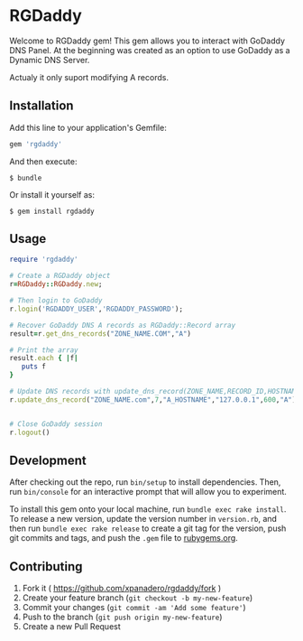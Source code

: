 # RGDaddy

Welcome to RGDaddy gem! This gem allows you to interact with GoDaddy DNS Panel.
At the beginning was created as an option to use GoDaddy as a Dynamic DNS Server.

Actualy it only suport modifying A records.


## Installation

Add this line to your application's Gemfile:

```ruby
gem 'rgdaddy'
```

And then execute:

    $ bundle

Or install it yourself as:

    $ gem install rgdaddy

## Usage

```ruby
require 'rgdaddy'

# Create a RGDaddy object
r=RGDaddy::RGDaddy.new;

# Then login to GoDaddy
r.login('RGDADDY_USER','RGDADDY_PASSWORD');

# Recover GoDaddy DNS A records as RGDaddy::Record array
result=r.get_dns_records("ZONE_NAME.COM","A")

# Print the array
result.each { |f|
   puts f
}

# Update DNS records with update_dns_record(ZONE_NAME,RECORD_ID,HOSTNAME,IP,TTL,RECORD_TYPE)
r.update_dns_record("ZONE_NAME.com",7,"A_HOSTNAME","127.0.0.1",600,"A")


# Close GoDaddy session
r.logout()

```

## Development

After checking out the repo, run `bin/setup` to install dependencies. Then, run
`bin/console` for an interactive prompt that will allow you to experiment.

To install this gem onto your local machine, run `bundle exec rake install`.
To release a new version, update the version number in `version.rb`, and then
run `bundle exec rake release` to create a git tag for the version, push git
commits and tags, and push the `.gem` file to [rubygems.org](https://rubygems.org).

## Contributing

1. Fork it ( https://github.com/xpanadero/rgdaddy/fork )
2. Create your feature branch (`git checkout -b my-new-feature`)
3. Commit your changes (`git commit -am 'Add some feature'`)
4. Push to the branch (`git push origin my-new-feature`)
5. Create a new Pull Request

